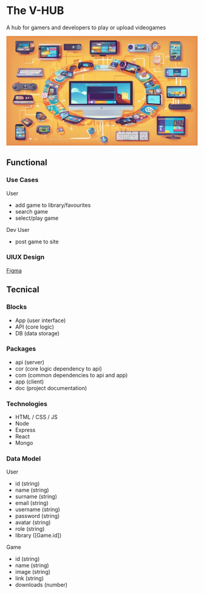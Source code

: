 # The V-HUB

A hub for gamers and developers to play or upload videogames

![V-Hub image](./images/preview.webp)

## Functional

### Use Cases

User
- add game to library/favourites
- search game
- select/play game

Dev User
- post game to site

### UIUX Design

[Figma](https://www.figma.com/files/team/1381930055088856376/project/256028731/Project?fuid=1381930053009727034)

## Tecnical

### Blocks

- App (user interface)
- API (core logic)
- DB (data storage)

### Packages

- api (server)
- cor (core logic dependency to api)
- com (common dependencies to api and app)
- app (client)
- doc (project documentation)

### Technologies

- HTML / CSS  / JS
- Node
- Express
- React
- Mongo

### Data Model

User
- id (string)
- name (string)
- surname (string)
- email (string)
- username (string)
- password (string)
- avatar (string)
- role (string)
- library ([Game.id])

Game
- id (string)
- name (string)
- image (string)
- link (string)
- downloads (number)
